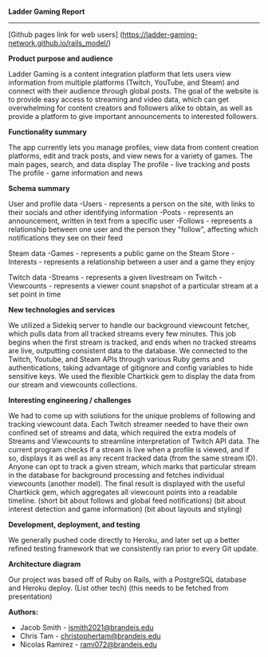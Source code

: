 **Ladder Gaming Report**

---
[Github pages link for web users] (https://ladder-gaming-network.github.io/rails_model/)

**Product purpose and audience**

Ladder Gaming is a content integration platform that lets users view information from multiple platforms (Twitch, YouTube, and Steam) and connect with their audience through global posts. The goal of the website is to provide easy access to streaming and video data, which can get overwhelming for content creators and followers alike to obtain, as well as provide a platform to give important announcements to interested followers.

**Functionality summary**

The app currently lets you manage profiles, view data from content creation platforms, edit and track posts, and view news for a variety of games.
The main pages, search, and data display
The profile - live tracking and posts
The profile - game information and news

**Schema summary**

User and profile data
-Users - represents a person on the site, with links to their socials and other identifying information
-Posts - represents an announcement, written in text from a specific user
-Follows - represents a relationship between one user and the person they "follow", affecting which notifications they see on their feed

Steam data
-Games - represents a public game on the Steam Store
-Interests - represents a relationship between a user and a game they enjoy

Twitch data
-Streams - represents a given livestream on Twitch
-Viewcounts - represents a viewer count snapshot of a particular stream at a set point in time

**New technologies and services**

We utilized a Sidekiq server to handle our background viewcount fetcher, which pulls data from all tracked streams every few minutes. This job begins when the first stream is tracked, and ends when no tracked streams are live, outputting consistent data to the database.
We connected to the Twitch, Youtube, and Steam APIs through various Ruby gems and authentications, taking advantage of gitignore and config variables to hide sensitive keys.
We used the flexible Chartkick gem to display the data from our stream and viewcounts collections.

**Interesting engineering / challenges**

We had to come up with solutions for the unique problems of following and tracking viewcount data.
Each Twitch streamer needed to have their own confined set of streams and data, which required the extra models of Streams and Viewcounts to streamline interpretation of Twitch API data. The current program checks if a stream is live when a profile is viewed, and if so, displays it as well as any recent tracked data (from the same stream ID). Anyone can opt to track a given stream, which marks that particular stream in the database for background processing and fetches individual viewcounts (another model). The final result is displayed with the useful Chartkick gem, which aggregates all viewcount points into a readable timeline.
(short bit about follows and global feed notifications)
(bit about interest detection and game information)
(bit about layouts and styling)

**Development, deployment, and testing**

We generally pushed code directly to Heroku, and later set up a better refined testing framework that we consistently ran prior to every Git update.

**Architecture diagram**

Our project was based off of Ruby on Rails, with a PostgreSQL database and Heroku deploy.
(List other tech)
(this needs to be fetched from presentation)

**Authors:**
- Jacob Smith - jsmith2021@brandeis.edu
- Chris Tam - christophertam@brandeis.edu
- Nicolas Ramirez - rami072@brandeis.edu
